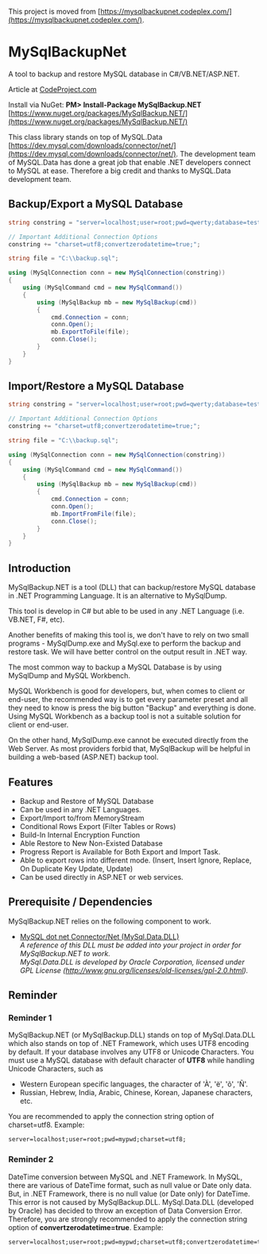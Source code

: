This project is moved from [https://mysqlbackupnet.codeplex.com/](https://mysqlbackupnet.codeplex.com/).

# MySqlBackupNet

A tool to backup and restore MySQL database in C#/VB.NET/ASP.NET.

Article at [CodeProject.com](http://www.codeproject.com/Articles/256466/MySqlBackup-NET)

Install via NuGet: **PM> Install-Package MySqlBackup.NET**  
[https://www.nuget.org/packages/MySqlBackup.NET/](https://www.nuget.org/packages/MySqlBackup.NET/)

This class library stands on top of MySQL.Data [https://dev.mysql.com/downloads/connector/net/](https://dev.mysql.com/downloads/connector/net/). The development team of MySQL.Data has done a great job that enable .NET developers connect to MySQL at ease. Therefore a big credit and thanks to MySQL.Data development team.

## Backup/Export a MySQL Database
```C#
string constring = "server=localhost;user=root;pwd=qwerty;database=test;";

// Important Additional Connection Options
constring += "charset=utf8;convertzerodatetime=true;";

string file = "C:\\backup.sql";

using (MySqlConnection conn = new MySqlConnection(constring))
{
    using (MySqlCommand cmd = new MySqlCommand())
    {
        using (MySqlBackup mb = new MySqlBackup(cmd))
        {
            cmd.Connection = conn;
            conn.Open();
            mb.ExportToFile(file);
            conn.Close();
        }
    }
}
```

## Import/Restore a MySQL Database

```C#
string constring = "server=localhost;user=root;pwd=qwerty;database=test;";

// Important Additional Connection Options
constring += "charset=utf8;convertzerodatetime=true;";

string file = "C:\\backup.sql";

using (MySqlConnection conn = new MySqlConnection(constring))
{
    using (MySqlCommand cmd = new MySqlCommand())
    {
        using (MySqlBackup mb = new MySqlBackup(cmd))
        {
            cmd.Connection = conn;
            conn.Open();
            mb.ImportFromFile(file);
            conn.Close();
        }
    }
}
```

## Introduction

MySqlBackup.NET is a tool (DLL) that can backup/restore MySQL database in .NET Programming Language. It is an alternative to MySqlDump. 

This tool is develop in C# but able to be used in any .NET Language (i.e. VB.NET, F#, etc).

Another benefits of making this tool is, we don't have to rely on two small programs - MySqlDump.exe and MySql.exe to perform the backup and restore task. We will have better control on the output result in .NET way.

The most common way to backup a MySQL Database is by using MySqlDump and MySQL Workbench.

MySQL Workbench is good for developers, but, when comes to client or end-user, the recommended way is to get every parameter preset and all they need to know is press the big button "Backup" and everything is done. Using MySQL Workbench as a backup tool is not a suitable solution for client or end-user.

On the other hand, MySqlDump.exe cannot be executed directly from the Web Server. As most providers forbid that, MySqlBackup will be helpful in building a web-based (ASP.NET) backup tool. 

## Features

* Backup and Restore of MySQL Database
* Can be used in any .NET Languages.
* Export/Import to/from MemoryStream
* Conditional Rows Export (Filter Tables or Rows)
* Build-In Internal Encryption Function
* Able Restore to New Non-Existed Database
* Progress Report is Available for Both Export and Import Task.
* Able to export rows into different mode. (Insert, Insert Ignore, Replace, On Duplicate Key Update, Update)
* Can be used directly in ASP.NET or web services.

## Prerequisite / Dependencies

MySqlBackup.NET relies on the following component to work.
* [MySQL dot net Connector/Net (MySql.Data.DLL)](http://www.mysql.com/downloads/connector/net/)<br />_A reference of this DLL must be added into your project in order for MySqlBackup.NET to work.<br />MySql.Data.DLL is developed by Oracle Corporation, licensed under GPL License (http://www.gnu.org/licenses/old-licenses/gpl-2.0.html)._

## Reminder

### Reminder 1

MySqlBackup.NET (or MySqlBackup.DLL) stands on top of MySql.Data.DLL which also stands on top of .NET Framework, which uses UTF8 encoding by default.
If your database involves any UTF8 or Unicode Characters. You must use a MySQL database with default character of **UTF8** while handling Unicode Characters, such as

* Western European specific languages, the character of 'À', 'ë', 'õ', 'Ñ'.
* Russian, Hebrew, India, Arabic, Chinese, Korean, Japanese characters, etc.

You are recommended to apply the connection string option of charset=utf8. Example:

```
server=localhost;user=root;pwd=mypwd;charset=utf8;
```

### Reminder 2

DateTime conversion between MySQL and .NET Framework. In MySQL, there are various of DateTime format, such as null value or Date only data. But, in .NET Framework, there is no null value (or Date only) for DateTime. This error is not caused by MySqlBackup.DLL. MySql.Data.DLL (developed by Oracle) has decided to throw an exception of Data Conversion Error. Therefore, you are strongly recommended to apply the connection string option of **convertzerodatetime=true**. Example:

```
server=localhost;user=root;pwd=mypwd;charset=utf8;convertzerodatetime=true;
```
